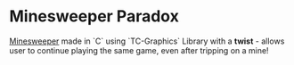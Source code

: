 # Minesweeper Paradox
[Minesweeper](https://en.wikipedia.org/wiki/Minesweeper_(video_game)) made in `C` using `TC-Graphics` Library with a **twist** - allows user to continue playing the same game, even after tripping on a mine!
